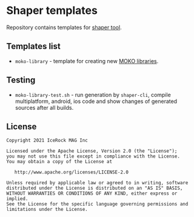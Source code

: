 # Shaper templates

Repository contains templates for [shaper tool](https://github.com/icerockdev/shaper).

## Templates list

- `moko-library` - template for creating new [MOKO libraries](https://moko.icerock.dev/). 

## Testing

- `moko-library-test.sh` - run generation by `shaper-cli`, compile multiplatform, android, ios code and show changes of generated sources after all builds. 

## License
        
    Copyright 2021 IceRock MAG Inc
    
    Licensed under the Apache License, Version 2.0 (the "License");
    you may not use this file except in compliance with the License.
    You may obtain a copy of the License at
    
       http://www.apache.org/licenses/LICENSE-2.0
    
    Unless required by applicable law or agreed to in writing, software
    distributed under the License is distributed on an "AS IS" BASIS,
    WITHOUT WARRANTIES OR CONDITIONS OF ANY KIND, either express or implied.
    See the License for the specific language governing permissions and
    limitations under the License.